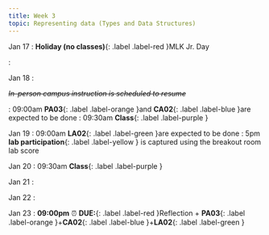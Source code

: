 ```yaml
---
title: Week 3
topic: Representing data (Types and Data Structures)
---
```

Jan 17
: **Holiday (no classes)**{: .label .label-red }MLK Jr. Day

: [](#)

Jan 18
: <p class="text-grey-dk-000 mb-0"><strike><em>In-person campus instruction is scheduled to resume</em></strike></p>

 : 09:00am **PA03**{: .label .label-orange }and **CA02**{: .label .label-blue }are expected to be done
 : 09:30am **Class**{: .label .label-purple }

Jan 19
 : 09:00am **LA02**{: .label .label-green }are expected to be done
 : 5pm **lab participation**{: .label .label-yellow } is captured using the breakout room lab score


Jan 20
 : 09:30am **Class**{: .label .label-purple }

Jan 21
: [](#)

Jan 22
: [](#)

Jan 23
 : **09:00pm** ⏰  **DUE:**{: .label .label-red }Reflection + **PA03**{: .label .label-orange }+**CA02**{: .label .label-blue }+**LA02**{: .label .label-green } 

